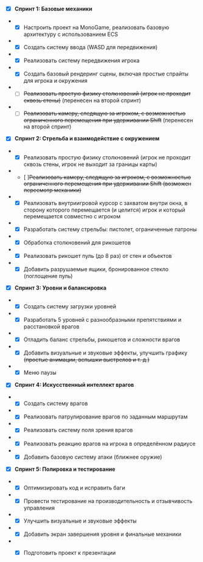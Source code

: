 - [x] **Спринт 1: Базовые механики**
- - [x] Настроить проект на MonoGame, реализовать базовую архитектуру с использованием ECS
- - [x] Создать систему ввода (WASD для передвижения)
- - [x] Реализовать систему передвижения игрока
- - [x] Создать базовый рендеринг сцены, включая простые спрайты для игрока и окружения
- - [ ] ~~Реализовать простую физику столкновений (игрок не проходит сквозь стены)~~ (перенесен на второй спринт)
- - [ ] ~~Реализовать камеру, следящую за игроком, с возможностью ограниченного перемещения при удерживании Shift~~ (перенесен на второй спринт)

- [x] **Спринт 2: Стрельба и взаимодействие с окружением**
- - [x] Реализовать простую физику столкновений (игрок не проходит сквозь стены, игрок не выходит за границы карты)
- - [ ]~~Реализовать камеру, следящую за игроком, с возможностью ограниченного перемещения при удерживании Shift (возможен пересмотр механики)~~

    
- - [x] Реализовать внутриигровой курсор с захватом внутри окна, в сторону которого перемещается (и целится) игрок и который перемещается совместно с игроком
- - [x] Разработать систему стрельбы: пистолет, ограниченные патроны
- - [x] Обработка столкновений для рикошетов
- - [x] Реализовать рикошет пуль (до 8 раз) от стен и объектов
- - [x] Добавить разрушаемые ящики, бронированное стекло (поглощение пуль)

- [x] **Спринт 3: Уровни и балансировка**
- - [x] Создать систему загрузки уровней
- - [x] Разработать 5 уровней с разнообразными препятствиями и расстановкой врагов
- - [x] Отладить баланс стрельбы, рикошетов и сложности врагов
- - [x] Добавить визуальные и звуковые эффекты, улучшить графику ~~(простые анимации, вспышки выстрелов и т. д.)~~
- - [x] Меню паузы

- [x] **Спринт 4: Искусственный интеллект врагов**
- - [x] Создать систему врагов
- - [x] Реализовать патрулирование врагов по заданным маршрутам
- - [x] Реализовать систему поля зрения врагов
- - [x] Реализовать реакцию врагов на игрока в определённом радиусе
- - [x] Добавить базовую систему атаки (ближнее оружие)

- [x] **Спринт 5: Полировка и тестирование**
- - [x] Оптимизировать код и исправить баги
- - [x] Провести тестирование на производительность и отзывчивость управления
- - [x] Улучшить визуальные и звуковые эффекты
- - [x] Добавить экран завершения уровня и финальные механики
- - [x] Подготовить проект к презентации

